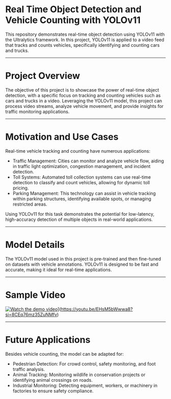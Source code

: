 # Real Time Object Detection and Vehicle Counting with YOLOv11
This repository demonstrates real-time object detection using YOLOv11 with the Ultralytics framework. In this project, YOLOv11 is applied to a video feed that tracks and counts vehicles, specifically identifying and counting cars and trucks.

--------------------------------------------------------------------------------------------

# Project Overview

The objective of this project is to showcase the power of real-time object detection, with a specific focus on tracking and counting vehicles such as cars and trucks in a video. Leveraging the YOLOv11 model, this project can process video streams, analyze vehicle movement, and provide insights for traffic monitoring applications.

--------------------------------------------------------------------------------------------

# Motivation and Use Cases

Real-time vehicle tracking and counting have numerous applications:

* Traffic Management: Cities can monitor and analyze vehicle flow, aiding in traffic light optimization, congestion management, and incident detection.
* Toll Systems: Automated toll collection systems can use real-time detection to classify and count vehicles, allowing for dynamic toll pricing.
* Parking Management: This technology can assist in vehicle tracking within parking structures, identifying available spots, or managing restricted areas.

Using YOLOv11 for this task demonstrates the potential for low-latency, high-accuracy detection of multiple objects in real-world applications.

--------------------------------------------------------------------------------------------

# Model Details

The YOLOv11 model used in this project is pre-trained and then fine-tuned on datasets with vehicle annotations. YOLOv11 is designed to be fast and accurate, making it ideal for real-time applications.

--------------------------------------------------------------------------------------------

# Sample Video

[![Watch the demo video](https://img.youtube.com/vi/VIDEO_ID/hqdefault.jpg)](https://youtu.be/EHsM5bWwwa8)](https://youtu.be/EHsM5bWwwa8?si=8CEq76mz35ZuNMfv)

--------------------------------------------------------------------------------------------

# Future Applications

Besides vehicle counting, the model can be adapted for:

* Pedestrian Detection: For crowd control, safety monitoring, and foot traffic analysis.
* Animal Tracking: Monitoring wildlife in conservation projects or identifying animal crossings on roads.
* Industrial Monitoring: Detecting equipment, workers, or machinery in factories to ensure safety compliance.
